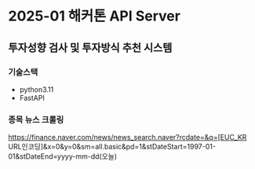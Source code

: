 # 2025-01 해커톤 API Server
## 투자성향 검사 및 투자방식 추천 시스템

### 기술스택
- python3.11
- FastAPI

### 종목 뉴스 크롤링

https://finance.naver.com/news/news_search.naver?rcdate=&q=[EUC_KR URL인코딩]&x=0&y=0&sm=all.basic&pd=1&stDateStart=1997-01-01&stDateEnd=yyyy-mm-dd(오늘)